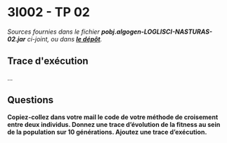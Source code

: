 
# 3I002 - TP 02

_Sources fournies dans le fichier **pobj.algogen-LOGLISCI-NASTURAS-02.jar** ci-joint, ou dans **[le dépôt](http://github.com/3201101/3I002/tree/master/Devoirs/02/src)**._

## Trace d'exécution

...

## Questions

**Copiez-collez dans votre mail le code de votre méthode de croisement entre deux individus. Donnez une trace d’évolution de la fitness au sein de la population sur 10 générations. Ajoutez une trace d’exécution.**

